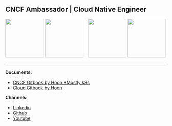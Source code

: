 ## CNCF Ambassador  |  Cloud Native Engineer

<p align="left">
<img src="https://images.credly.com/size/680x680/images/5302cfb2-cecd-410f-8a23-7a29a9f11ccb/image.png"                     width="120">
<img src="https://www.cncf.io/wp-content/uploads/2024/03/kubestronaut-stacked-color.png"                                    style="margin-right:10px; margin-bottom:10px; width=120px; height:120px;">
<img src="https://images.credly.com/size/680x680/images/c34436dc-1cfd-4125-a862-35f9c86ca17f/image.png"                     width="120">
<img src="https://images.credly.com/size/680x680/images/f352403a-abe2-45a4-ab5d-33ff92d35ffb/cisco_ccie_datacenter.png"     width="120">
</p>

***
**Documents:** 
  - [CNCF Gitbook by Hoon *Mostly k8s](https://sysnet4admin.gitbook.io/cncf) 
  - [Cloud Gitbook by Hoon](https://sysnet4admin.gitbook.io/cloud)
  
**Channels:**
  - [Linkedin](https://www.linkedin.com/in/hoonjo/)
  - [Github](https://github.com/sysnet4admin)
  - [Youtube](https://www.youtube.com/HoonJo) 

